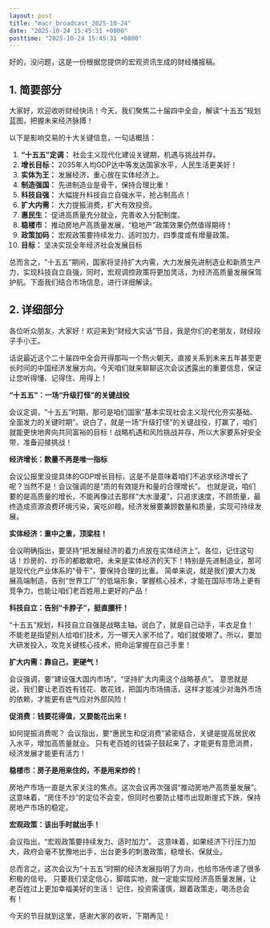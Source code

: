 ```yaml
---
layout: post
title: "macr_broadcast_2025-10-24"
date: "2025-10-24 15:45:31 +0800"
posttime: "2025-10-24 15:45:31 +0800"
---
```


好的，没问题，这是一份根据您提供的宏观资讯生成的财经播报稿。

## 1. 简要部分

大家好，欢迎收听财经快讯！今天，我们聚焦二十届四中全会，解读“十五五”规划蓝图，把握未来经济脉搏！

以下是影响交易的十大关键信息，一句话概括：

1.  **“十五五”定调：** 社会主义现代化建设关键期，机遇与挑战并存。
2.  **增长目标：** 2035年人均GDP达中等发达国家水平，人民生活更美好！
3.  **实体为王：** 发展经济，重心放在实体经济上。
4.  **制造强国：** 先进制造业是骨干，保持合理比重！
5.  **科技自强：**  大幅提升科技自立自强水平，抢占制高点！
6.  **扩大内需：** 大力提振消费，扩大有效投资。
7.  **惠民生：** 促进高质量充分就业，完善收入分配制度。
8.  **稳楼市：** 推动房地产高质量发展，“稳地产”政策效果仍然值得期待！
9.  **政策加码：** 宏观政策要持续发力、适时加力，四季度或有增量政策。
10. **目标：** 坚决实现全年经济社会发展目标

总而言之，"十五五”期间，国家将坚持扩大内需，大力发展先进制造业和新质生产力，实现科技自立自强，同时，宏观调控政策将更加灵活，为经济高质量发展保驾护航。下面我们结合市场信息，进行详细解读。

## 2. 详细部分

各位听众朋友，大家好！欢迎来到“财经大实话”节目，我是你们的老朋友，财经段子手小王。

话说最近这个二十届四中全会开得那叫一个热火朝天，直接关系到未来五年甚至更长时间的中国经济发展方向。今天咱们就来聊聊这次会议透露出的重要信息，保证让您听得懂、记得住、用得上！

**“十五五”：一场“升级打怪”的关键战役**

会议定调，“十五五”时期，那可是咱们国家“基本实现社会主义现代化夯实基础、全面发力的关键时期”。说白了，就是一场“升级打怪”的关键战役，打赢了，咱们就能更快地奔向共同富裕的目标！战略机遇和风险挑战并存，所以大家要系好安全带，准备迎接挑战！

**经济增长：数量不再是唯一指标**

会议公报里没提具体的GDP增长目标，这是不是意味着咱们不追求经济增长了呢？当然不是！会议强调的是“质的有效提升和量的合理增长”。 也就是说，咱们要的是高质量的增长，不能再像过去那样“大水漫灌”，只追求速度，不顾质量，最终造成资源浪费环境污染，寅吃卯粮。经济发展要兼顾数量和质量，实现可持续发展。

**实体经济：重中之重，顶梁柱！**

会议明确指出，要坚持“把发展经济的着力点放在实体经济上”。各位，记住这句话！炒房的、炒币的都歇歇吧，未来是实体经济的天下！特别是先进制造业，那可是现代化产业体系的“骨干”，要保持合理的比重。 简单来说，就是我们要大力发展高端制造，告别“世界工厂”的低端形象，掌握核心技术，才能在国际市场上更有竞争力，也能让咱们老百姓用上更好的产品！

**科技自立：告别“卡脖子”，挺直腰杆！**

“十五五”规划，科技自立自强是战略主轴。说白了，就是自己动手，丰衣足食！ 不能老是指望别人给咱们技术，万一哪天人家不给了，咱们就傻眼了。所以，要加大研发投入，攻克关键核心技术，把命运掌握在自己手里！

**扩大内需：靠自己，更硬气！**

会议强调，要“建设强大国内市场”，“坚持扩大内需这个战略基点”。 意思就是说，我们要让老百姓有钱花、敢花钱，把国内市场搞活，这样才能减少对海外市场的依赖，才能更有底气应对外部风险！

**促消费：钱要花得值，又要能花出来！**

如何提振消费呢？ 会议指出，要“惠民生和促消费”紧密结合，关键是提高居民收入水平，增加高质量就业。 只有老百姓的钱袋子鼓起来了，才能更有意愿消费，经济发展才能更有活力！

**稳楼市：房子是用来住的，不是用来炒的！**

房地产市场一直是大家关注的焦点。这次会议再次强调“推动房地产高质量发展”。 这意味着，“房住不炒”的定位不会变，但同时也要防止楼市出现断崖式下跌，保持房地产市场的稳定。

**宏观政策：该出手时就出手！**

会议指出，“宏观政策要持续发力、适时加力”。 这意味着，如果经济下行压力加大，政府会毫不犹豫地出手，出台更多的刺激政策，稳增长、保就业。

总而言之，这次会议为“十五五”时期的经济发展指明了方向，也给市场传递了很多积极的信号。 只要我们坚定信心，脚踏实地，就一定能实现经济高质量发展，让老百姓过上更加幸福美好的生活！
记住，投资需谨慎，跟着政策走，喝汤总会有！

今天的节目就到这里，感谢大家的收听，下期再见！